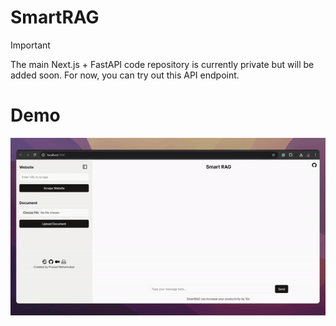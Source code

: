 # SmartRAG
> [!IMPORTANT]  
>The main Next.js + FastAPI code repository is currently private but will be added soon. For now, you can try out this API endpoint.

# Demo
<div a="center">
  <img src="public/demo.gif" alt="Demo"/>
</div>